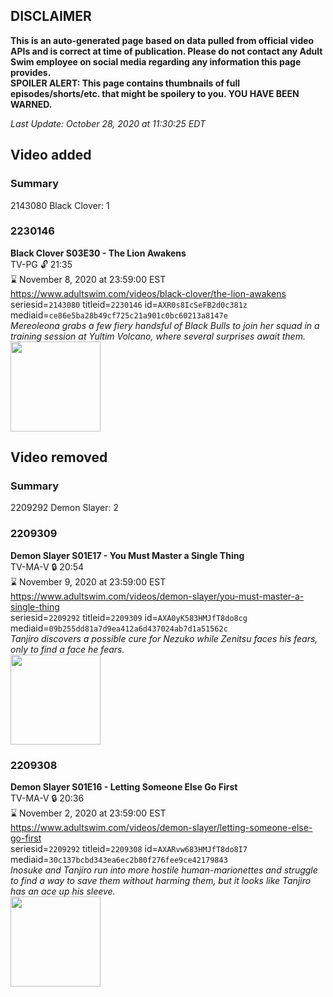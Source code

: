 ## DISCLAIMER
**This is an auto-generated page based on data pulled from official video APIs and is correct at time of publication. Please do not contact any Adult Swim employee on social media regarding any information this page provides.**  
**SPOILER ALERT: This page contains thumbnails of full episodes/shorts/etc. that might be spoilery to you. YOU HAVE BEEN WARNED.**  

_Last Update: October 28, 2020 at 11:30:25 EDT_
## Video added
### Summary
2143080 Black Clover: 1  
### 2230146
**Black Clover S03E30 - The Lion Awakens**  
TV-PG 🔓 21:35  
⌛ November 8, 2020 at 23:59:00 EST  
https://www.adultswim.com/videos/black-clover/the-lion-awakens  
seriesid=`2143080` titleid=`2230146` id=`AXR0s8IcSeFB2d0c381z` mediaid=`ce86e5ba28b49cf725c21a901c0bc60213a8147e`  
_Mereoleona grabs a few fiery handsful of Black Bulls to join her squad in a training session at Yultim Volcano, where several surprises await them._  
<a href="https://media.cdn.adultswim.com/uploads/20200917/thumbnails/2_209171446556-BlackClover_132.jpg"><img src="https://media.cdn.adultswim.com/uploads/20200917/thumbnails/2_209171446556-BlackClover_132.jpg" height="144px" /></a>
## Video removed
### Summary
2209292 Demon Slayer: 2  
### 2209309
**Demon Slayer S01E17 - You Must Master a Single Thing**  
TV-MA-V 🔒 20:54  
⌛ November 9, 2020 at 23:59:00 EST  
https://www.adultswim.com/videos/demon-slayer/you-must-master-a-single-thing  
seriesid=`2209292` titleid=`2209309` id=`AXA0yK583HMJfT8do8cg` mediaid=`09b255dd81a7d9ea412a6d437024ab7d1a51562c`  
_Tanjiro discovers a possible cure for Nezuko while Zenitsu faces his fears, only to find a face he fears._  
<a href="https://media.cdn.adultswim.com/uploads/20200211/thumbnails/2_20211105255-DemonSlayer_017.jpg"><img src="https://media.cdn.adultswim.com/uploads/20200211/thumbnails/2_20211105255-DemonSlayer_017.jpg" height="144px" /></a>
### 2209308
**Demon Slayer S01E16 - Letting Someone Else Go First**  
TV-MA-V 🔒 20:36  
⌛ November 2, 2020 at 23:59:00 EST  
https://www.adultswim.com/videos/demon-slayer/letting-someone-else-go-first  
seriesid=`2209292` titleid=`2209308` id=`AXARvw683HMJfT8do8I7` mediaid=`30c137bcbd343ea6ec2b80f276fee9ce42179843`  
_Inosuke and Tanjiro run into more hostile human-marionettes and struggle to find a way to save them without harming them, but it looks like Tanjiro has an ace up his sleeve._  
<a href="https://media.cdn.adultswim.com/uploads/20200204/thumbnails/2_20241448107-DemonSlayer_016.jpg"><img src="https://media.cdn.adultswim.com/uploads/20200204/thumbnails/2_20241448107-DemonSlayer_016.jpg" height="144px" /></a>
